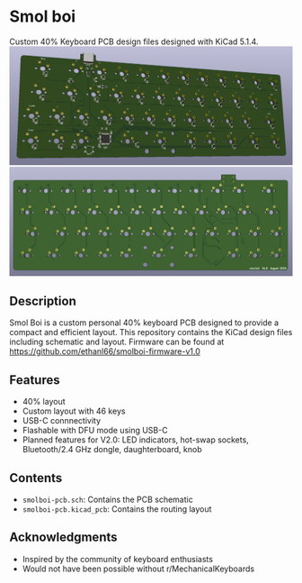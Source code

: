 # Smol boi

Custom 40% Keyboard PCB design files designed with KiCad 5.1.4. 
![Backside Render of PCB Containing MCU and circuit elements](https://github.com/ethanl66/smol-boi/blob/main/backside-render.png "Backside Render")
![Front Render of PCB Containing circuit elements](https://github.com/ethanl66/smol-boi/blob/main/frontside-render.png "Frontside Render")

## Description

Smol Boi is a custom personal 40% keyboard PCB designed to provide a compact and efficient layout. This repository contains the KiCad design files including schematic and layout.
Firmware can be found at https://github.com/ethanl66/smolboi-firmware-v1.0

## Features

- 40% layout
- Custom layout with 46 keys
- USB-C connnectivity
- Flashable with DFU mode using USB-C
- Planned features for V2.0: LED indicators, hot-swap sockets, Bluetooth/2.4 GHz dongle, daughterboard, knob

## Contents

- `smolboi-pcb.sch`: Contains the PCB schematic
- `smolboi-pcb.kicad_pcb`: Contains the routing layout

## Acknowledgments

- Inspired by the community of keyboard enthusiasts
- Would not have been possible without r/MechanicalKeyboards
